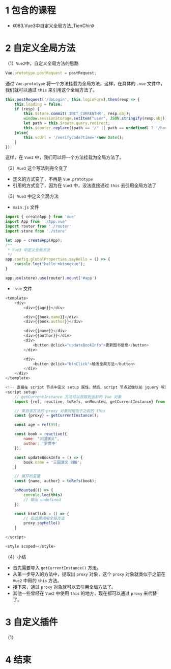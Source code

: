 # 1 包含的课程

* 《083.Vue3中自定义全局方法_TienChin》


# 2 自定义全局方法

（1）`Vue2`中，自定义全局方法的思路

```javaScript
Vue.prototype.postRequest = postRequest;
```

通过 `Vue.prototype` 将一个方法挂载为全局方法，这样，在具体的 `.vue` 文件中，我们就可以通过 `this` 来引用这个全局方法了。

```javaScript
this.postRequest('/doLogin', this.loginForm).then(resp => {
    this.loading = false;
    if (resp) {
        this.$store.commit('INIT_CURRENTHR', resp.obj);
        window.sessionStorage.setItem("user", JSON.stringify(resp.obj));
        let path = this.$route.query.redirect;
        this.$router.replace((path == '/' || path == undefined) ? '/home' : path);
    }else{
        this.vcUrl = '/verifyCode?time='+new Date();
    }
})
```

这样，在 `Vue2` 中，我们可以将一个方法挂载为全局方法了。

（2）`Vue3` 这个写法则完全变了
* 定义的方式变了，不再是 `Vue.prototype`
* 引用的方式变了，因为在 `Vue3` 中，没法直接通过 `this` 去引用全局方法了

（3）`Vue3` 中定义全局方法

* `main.js` 文件
```javaScript
import { createApp } from 'vue'
import App from './App.vue'
import router from './router'
import store from './store'

let app = createApp(App);
/**
 * Vue3 中定义全局方法
 */
app.config.globalProperties.sayHello = () => {
    console.log("hello mktongxue");
}

app.use(store).use(router).mount('#app')
```

* `.vue` 文件
```javaScript
<template>
    <div>
        <div>{{age}}</div>

        <div>{{book.name}}</div>
        <div>{{book.author}}</div>

        <div>{{name}}</div>
        <div>{{author}}</div>
        <div>
            <button @click="updateBookInfo">更新图书信息</button>
        </div>

        <div>
            <button @click="btnClick">触发全局方法</button>
        </div>
    </div>
</template>

<!-- 直接在 script 节点中定义 setup 属性，然后，script 节点就像以前 jquery 写法一样 -->
<script setup>
    // getCurrentInstance 方法可以获取到当前的 Vue 对象
    import {ref, reactive, toRefs, onMounted, getCurrentInstance} from 'vue';

    // 来自该方法的 proxy 对象则相当于之前的 this
    const {proxy} = getCurrentInstance();

    const age = ref(99);

    const book = reactive({
        name: "三国演义",
        author: '罗贯中'
    });

    const updateBookInfo = () => {
        book.name = '三国演义 BBB';
    }

    // 展开的变量
    const {name, author} = toRefs(book);

    onMounted(() => {
        console.log(this)
        // 输出 undefined
    })

    const btnClick = () => {
        // 在这里调用全局方法
        proxy.sayHello()
    }

</script>

<style scoped></style>
```

（4）小结
* 首先需要导入 `getCurrentInstance()` 方法。
* 从第一步导入的方法中，提取出 `proxy` 对象，这个 `proxy` 对象就类似于之前在 `Vue2` 中用的 `this` 方法。
* 接下来，通过 `proxy` 对象就可以去引用全局方法了。
* 其他一些曾经在 `Vue2` 中使用 `this` 的地方，现在都可以通过 `proxy` 来代替了。


# 3 自定义插件

（1）


# 4 结束
